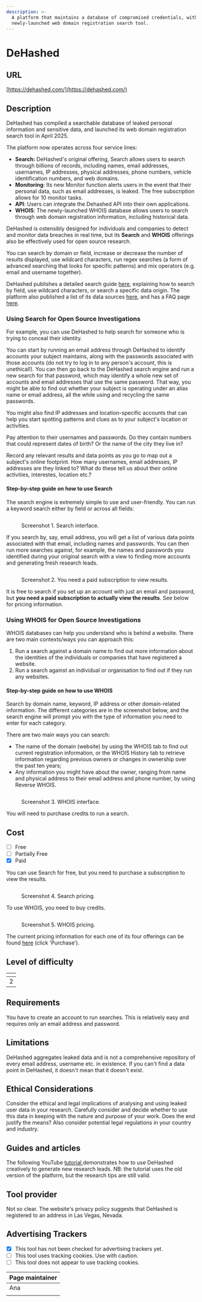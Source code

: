 ```yaml
---
description: >-
  A platform that maintains a database of compromised credentials, with a
  newly-launched web domain registration search tool.
---
```


# DeHashed

## URL

[https://dehashed.com/](https://dehashed.com/)

## Description

DeHashed has compiled a searchable database of leaked personal information and sensitive data, and launched its web domain registration search tool in April 2025.&#x20;

The platform now operates across four service lines:

* **Search:** DeHashed's original offering, Search allows users to search through billions of records, including names, email addresses, usernames, IP addresses, physical addresses, phone numbers, vehicle identification numbers, and web domains.&#x20;
* **Monitoring**: Its new Monitor function alerts users in the event that their personal data, such as email addresses, is leaked. The free subscription allows for 10 monitor tasks.
* **API**: Users can integrate the Dehashed API into their own applications.
* **WHOIS**: The newly-launched WHOIS database allows users to search through web domain registration information, including historical data.

DeHashed is ostensibly designed for individuals and companies to detect and monitor data breaches in real time, but its **Search** and **WHOIS** offerings also be effectively used for open source research.&#x20;

You can search by domain or field, increase or decrease the number of results displayed, use wildcard characters, run regex searches (a form of advanced searching that looks for specific patterns) and mix operators (e.g. email and username together).

DeHashed publishes a detailed search guide [here](https://app.dehashed.com/documentation/search-guide), explaining how to search by field, use wildcard characters, or search a specific data origin. The platform also published a list of its data sources [here](https://dehashed.com/data-wells), and has a FAQ page [here](https://app.dehashed.com/documentation/faq).

### Using Search for Open Source Investigations

For example, you can use DeHashed to help search for someone who is trying to conceal their identity.&#x20;

You can start by running an email address through DeHashed to identify accounts your subject maintains, along with the passwords associated with those accounts (do not try to log in to any person's account, this is unethical!). You can then go back to the DeHashed search engine and run a new search for that password, which may identify a whole new set of accounts and email addresses that use the same password. That way, you might be able to find out whether your subject is operating under an alias name or email address, all the while using and recycling the same passwords.&#x20;

You might also find IP addresses and location-specific accounts that can help you start spotting patterns and clues as to your subject's location or activities. &#x20;

Pay attention to their usernames and passwords. Do they contain numbers that could represent dates of birth? Or the name of the city they live in?&#x20;

Record any relevant results and data points as you go to map out a subject's online footprint. How many usernames, email addresses, IP addresses are they linked to?  What do these tell us about their online activities, interestes, location etc.?

#### Step-by-step guide on how to use Search

The search engine is extremely simple to use and user-friendly. You can run a keyword search either by field or across all fields:

<figure><img src=".gitbook/assets/image (2).png" alt=""><figcaption><p>Screenshot 1. Search interface.</p></figcaption></figure>

If you search by, say, email address, you will get a list of various data points associated with that email, including names and passwords. You can then run more searches against, for example, the names and passwords you identified during your original search with a view to finding more accounts and generating fresh research leads.&#x20;

<figure><img src=".gitbook/assets/image (3).png" alt=""><figcaption><p>Screenshot 2. You need a paid subscription to view results.</p></figcaption></figure>

It is free to search if you set up an account with just an email and password, but **you need a paid subscription to actually view the results**. See below for pricing information. &#x20;

### Using WHOIS for Open Source Investigations

WHOIS databases can help you understand who is behind a website. There are two main contexts/ways you can approach this:

1. Run a search against a domain name to find out more information about the identities of the individuals or companies that have registered a website.&#x20;
2. Run a search against an individual or organisation to find out if they run any websites. &#x20;

#### Step-by-step guide on how to use WHOIS

Search by domain name, keyword, IP address or other domain-related information. The different categories are in the screenshot below, and the search engine will prompt you with the type of information you need to enter for each category.

There are two main ways you can search:

* The name of the domain (website) by using the WHOIS tab to find out current registration information, or the WHOIS History tab to retrieve information regarding previous owners or changes in ownership over the past ten years;
* Any information you might have about the owner, ranging from name and physical address to their email address and phone number, by using Reverse WHOIS.

<figure><img src=".gitbook/assets/image (4).png" alt=""><figcaption><p>Screenshot 3. WHOIS interface.</p></figcaption></figure>

You will need to purchase credits to run a search.

## Cost

* [ ] Free
* [ ] Partially Free
* [x] Paid

You can use Search for free, but you need to purchase a subscription to view the results.&#x20;

<figure><img src=".gitbook/assets/image.png" alt=""><figcaption><p>Screenshot 4. Search pricing.</p></figcaption></figure>

To use WHOIS, you need to buy credits.&#x20;

<figure><img src=".gitbook/assets/image (1).png" alt=""><figcaption><p>Screenshot 5. WHOIS pricing.</p></figcaption></figure>

The current pricing information for each one of its four offerings can be found [here](https://app.dehashed.com/subscriptions) (click 'Purchase').&#x20;

## Level of difficulty

<table><thead><tr><th data-type="rating" data-max="5"></th></tr></thead><tbody><tr><td>2</td></tr></tbody></table>

## Requirements

You have to create an account to run searches. This is relatively easy and requires only an email address and password.&#x20;

## Limitations

DeHashed aggregates leaked data and is not a comprehensive repository of every email address, username etc. in existence. If you can't find a data point in DeHashed, it doesn't mean that it doesn't exist.&#x20;

## Ethical Considerations

Consider the ethical and legal implications of analysing and using leaked user data in your research. Carefully consider and decide whether to use this data in keeping with the nature and purpose of your work. Does the end justify the means? Also consider potential legal regulations in your country and industry.

## Guides and articles

The following YouTube [tutorial ](https://www.youtube.com/watch?v=UeI7wEdLPn8)demonstrates how to use DeHashed creatively to generate new research leads. NB: the tutorial uses the old version of the platform, but the research tips are still valid.

## Tool provider

Not so clear. The website's privacy policy suggests that DeHashed is registered to an address in Las Vegas, Nevada.

## Advertising Trackers

* [x] This tool has not been checked for advertising trackers yet.
* [ ] This tool uses tracking cookies. Use with caution.
* [ ] This tool does not appear to use tracking cookies.

| Page maintainer |
| --------------- |
| Ana             |
|                 |
